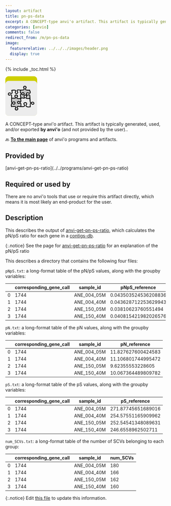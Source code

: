 ```yaml
---
layout: artifact
title: pn-ps-data
excerpt: A CONCEPT-type anvi'o artifact. This artifact is typically generated, used, and/or exported by anvi'o (and not provided by the user)..
categories: [anvio]
comments: false
redirect_from: /m/pn-ps-data
image:
  featurerelative: ../../../images/header.png
  display: true
---
```



{% include _toc.html %}


<img src="../../images/icons/CONCEPT.png" alt="CONCEPT" style="width:100px; border:none" />

A CONCEPT-type anvi'o artifact. This artifact is typically generated, used, and/or exported **by anvi'o** (and not provided by the user)..

🔙 **[To the main page](../../)** of anvi'o programs and artifacts.

## Provided by


<p style="text-align: left" markdown="1"><span class="artifact-p">[anvi-get-pn-ps-ratio](../../programs/anvi-get-pn-ps-ratio)</span></p>


## Required or used by


There are no anvi'o tools that use or require this artifact directly, which means it is most likely an end-product for the user.


## Description

This describes the output of <span class="artifact-p">[anvi-get-pn-ps-ratio](/help/main/programs/anvi-get-pn-ps-ratio)</span>, which calculates the pN/pS ratio for each gene in a <span class="artifact-n">[contigs-db](/help/main/artifacts/contigs-db)</span>. 

{:.notice}
See the page for <span class="artifact-p">[anvi-get-pn-ps-ratio](/help/main/programs/anvi-get-pn-ps-ratio)</span> for an explanation of the pN/pS ratio 

This describes a directory that contains the following four files: 

`pNpS.txt`: a long-format table of the pN/pS values, along with the groupby variables:

|   | corresponding_gene_call | sample_id   | pNpS_reference       |
| - | ----------------------- | ----------- | -------------------- |
| 0 | 1744                    | ANE_004_05M | 0.043503524536208836 |
| 1 | 1744                    | ANE_004_40M | 0.043628712253629943 |
| 2 | 1744                    | ANE_150_05M | 0.03810623760551494  |
| 3 | 1744                    | ANE_150_40M | 0.040815421982026576 |

`pN.txt`: a long-format table of the pN values, along with the groupby variables:

|   | corresponding_gene_call | sample_id   | pN_reference       |
| - | ----------------------- | ----------- | ------------------ |
| 0 | 1744                    | ANE_004_05M | 11.827627600424583 |
| 1 | 1744                    | ANE_004_40M | 11.106801744995472 |
| 2 | 1744                    | ANE_150_05M | 9.62355553228605   |
| 3 | 1744                    | ANE_150_40M | 10.067364489809782 |

`pS.txt`: a long-format table of the pS values, along with the groupby variables:

|   | corresponding_gene_call | sample_id   | pS_reference       |
| - | ----------------------- | ----------- | ------------------ |
| 0 | 1744                    | ANE_004_05M | 271.87745651689016 |
| 1 | 1744                    | ANE_004_40M | 254.57551165909962 |
| 2 | 1744                    | ANE_150_05M | 252.54541348089631 |
| 3 | 1744                    | ANE_150_40M | 246.6558962502711  |

`num_SCVs.txt`: a long-format table of the number of SCVs belonging to each group:

|   | corresponding_gene_call | sample_id   | num_SCVs |
| - | ----------------------- | ----------- | -------- |
| 0 | 1744                    | ANE_004_05M | 180      |
| 1 | 1744                    | ANE_004_40M | 166      |
| 2 | 1744                    | ANE_150_05M | 162      |
| 3 | 1744                    | ANE_150_40M | 160      |



{:.notice}
Edit [this file](https://github.com/merenlab/anvio/tree/master/anvio/docs/artifacts/pn-ps-data.md) to update this information.

